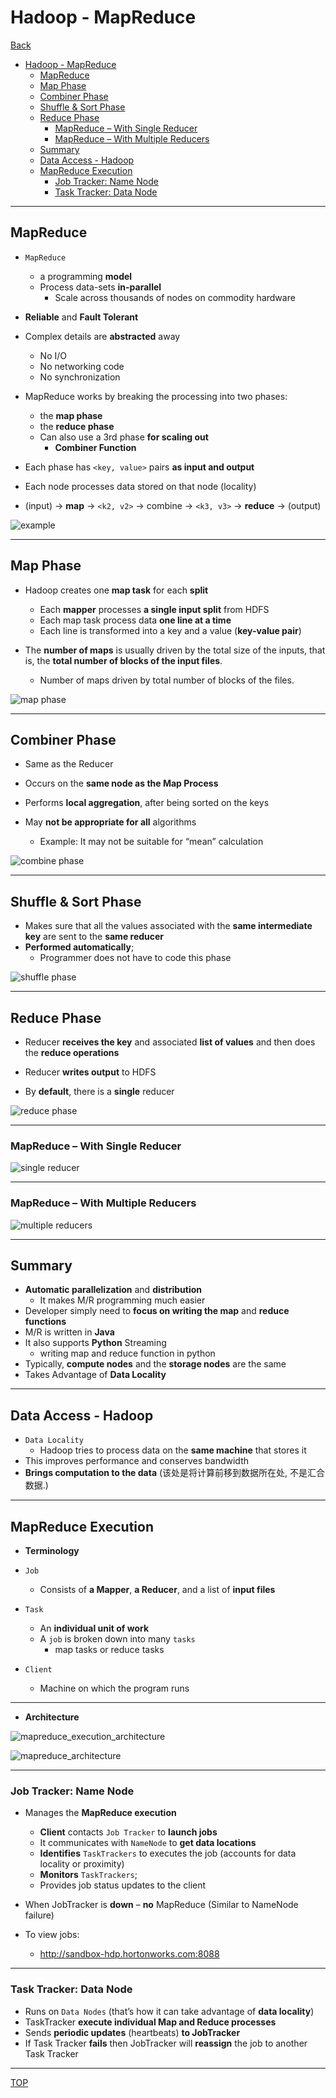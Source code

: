 # Hadoop - MapReduce

[Back](./index.md)

- [Hadoop - MapReduce](#hadoop---mapreduce)
  - [MapReduce](#mapreduce)
  - [Map Phase](#map-phase)
  - [Combiner Phase](#combiner-phase)
  - [Shuffle \& Sort Phase](#shuffle--sort-phase)
  - [Reduce Phase](#reduce-phase)
    - [MapReduce – With Single Reducer](#mapreduce--with-single-reducer)
    - [MapReduce – With Multiple Reducers](#mapreduce--with-multiple-reducers)
  - [Summary](#summary)
  - [Data Access - Hadoop](#data-access---hadoop)
  - [MapReduce Execution](#mapreduce-execution)
    - [Job Tracker: Name Node](#job-tracker-name-node)
    - [Task Tracker: Data Node](#task-tracker-data-node)

---

## MapReduce

- `MapReduce`
  - a programming **model**
  - Process data-sets **in-parallel**
    - Scale across thousands of nodes on commodity hardware
- **Reliable** and **Fault Tolerant**
- Complex details are **abstracted** away

  - No I/O
  - No networking code
  - No synchronization

- MapReduce works by breaking the processing into two phases:

  - the **map phase**
  - the **reduce phase**
  - Can also use a 3rd phase **for scaling out**
    - **Combiner Function**

- Each phase has `<key, value>` pairs **as input and output**
- Each node processes data stored on that node (locality)

- (input) -> **map** -> `<k2, v2>` -> combine -> `<k3, v3>` -> **reduce** -> (output)

![example](./pic/mapreduce_example.png)

---

## Map Phase

- Hadoop creates one **map task** for each **split**

  - Each **mapper** processes **a single input split** from HDFS
  - Each map task process data **one line at a time**
  - Each line is transformed into a key and a value (**key-value pair**)

- The **number of maps** is usually driven by the total size of the inputs, that is, the **total number of blocks of the input files**.
  - Number of maps driven by total number of blocks of the files.

![map phase](./pic/map_phase.png)

---

## Combiner Phase

- Same as the Reducer
- Occurs on the **same node as the Map Process**
- Performs **local aggregation**, after being sorted on the keys

- May **not be appropriate for all** algorithms
  - Example: It may not be suitable for “mean” calculation

![combine phase](./pic/combine_phase.png)

---

## Shuffle & Sort Phase

- Makes sure that all the values associated with the **same intermediate key** are sent to the **same reducer**
- **Performed automatically**;
  - Programmer does not have to code this phase

![shuffle phase](./pic/shuffle_sort_phase.png)

---

## Reduce Phase

- Reducer **receives the key** and associated **list of values** and then does the **reduce operations**

- Reducer **writes output** to HDFS
- By **default**, there is a **single** reducer

![reduce phase](./pic/reduce_phase.png)

---

### MapReduce – With Single Reducer

![single reducer](./pic/single_reducer.png)

---

### MapReduce – With Multiple Reducers

![multiple reducers](./pic/multiple_reducers.png)

---

## Summary

- **Automatic parallelization** and **distribution**
  - It makes M/R programming much easier
- Developer simply need to **focus on writing the map** and **reduce functions**
- M/R is written in **Java**
- It also supports **Python** Streaming
  - writing map and reduce function in python
- Typically, **compute nodes** and the **storage nodes** are the same
- Takes Advantage of **Data Locality**

---

## Data Access - Hadoop

- `Data Locality`
  - Hadoop tries to process data on the **same machine** that stores it
- This improves performance and conserves bandwidth
- **Brings computation to the data** (该处是将计算前移到数据所在处, 不是汇合数据.)

---

## MapReduce Execution

- **Terminology**

- `Job`

  - Consists of **a Mapper**, **a Reducer**, and a list of **input files**

- `Task`

  - An **individual unit of work**
  - A `job` is broken down into many `tasks`
    - map tasks or reduce tasks

- `Client`
  - Machine on which the program runs

---

- **Architecture**

![mapreduce_execution_architecture](./pic/mapreduce_execution_architecture.png)

![mapreduce_architecture](./pic/mapreduce_architecture.png)

---

### Job Tracker: Name Node

- Manages the **MapReduce execution**

  - **Client** contacts `Job Tracker` to **launch jobs**
  - It communicates with `NameNode` to **get data locations**
  - **Identifies** `TaskTrackers` to executes the job (accounts for data locality or proximity)
  - **Monitors** `TaskTrackers`;
  - Provides job status updates to the client

- When JobTracker is **down** – **no** MapReduce (Similar to NameNode failure)

- To view jobs:
  - http://sandbox-hdp.hortonworks.com:8088

---

### Task Tracker: Data Node

- Runs on `Data Nodes` (that’s how it can take advantage of **data locality**)
- TaskTracker **execute individual Map and Reduce processes**
- Sends **periodic updates** (heartbeats) **to JobTracker**
- If Task Tracker **fails** then JobTracker will **reassign** the job to another Task Tracker

---

[TOP](#hadoop---mapreduce)
